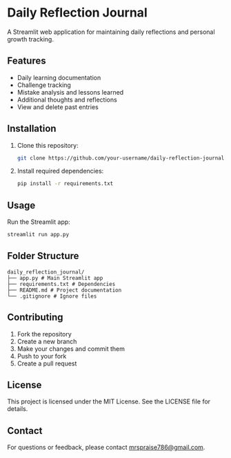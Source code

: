 
# Daily Reflection Journal

A Streamlit web application for maintaining daily reflections and personal growth tracking.

## Features
- Daily learning documentation
- Challenge tracking
- Mistake analysis and lessons learned
- Additional thoughts and reflections
- View and delete past entries

## Installation
1. Clone this repository:
   ```bash
   git clone https://github.com/your-username/daily-reflection-journal.git
   ```
2. Install required dependencies:
   ```bash
   pip install -r requirements.txt
   ```

## Usage
Run the Streamlit app:
```bash
streamlit run app.py
```

## Folder Structure

    daily_reflection_journal/
    ├── app.py # Main Streamlit app
    ├── requirements.txt # Dependencies
    ├── README.md # Project documentation
    └── .gitignore # Ignore files


## Contributing
1. Fork the repository
2. Create a new branch
3. Make your changes and commit them
4. Push to your fork
5. Create a pull request

## License
This project is licensed under the MIT License. See the LICENSE file for details.

## Contact
For questions or feedback, please contact [mrspraise786@gmail.com](mailto:mrspraise786@gmail.com).




